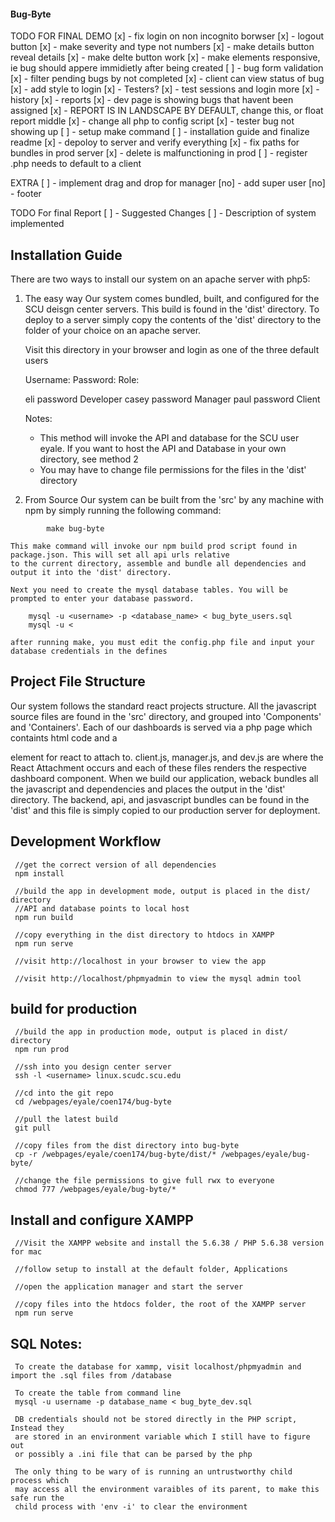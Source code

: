 #### Bug-Byte

TODO FOR FINAL DEMO
[x] - fix login on non incognito borwser
[x] - logout button
[x] - make severity and type not numbers
[x] - make details button reveal details
[x] - make delte button work 
[x] - make elements responsive, ie bug should appere immidietly after being created
[ ] - bug form validation
[x] - filter pending bugs by not completed
[x] - client can view status of bug
[x] - add style to login
[x] - Testers?
[x] - test sessions and login more
[x] - history
[x] - reports
[x] - dev page is showing bugs that havent been assigned
[x] - REPORT IS IN LANDSCAPE BY DEFAULT, change this, or float report middle
[x] - change all php to config script
[x] - tester bug not showing up
[ ] - setup make command
[ ] - installation guide and finalize readme
[x] - depoloy to server and verify everything
[x] - fix <src> paths for bundles in prod server
[x] - delete is malfunctioning in prod
[ ] - register .php needs to default to a client


EXTRA
[ ] - implement drag and drop for manager
[no] - add super user
[no] - footer

TODO For final Report
[ ] - Suggested Changes
[ ] - Description of system implemented

## Installation Guide
There are two ways to install our system on an apache server with php5:

1. The easy way
	Our system comes bundled, built, and configured for the SCU deisgn center servers. This build is found in the 'dist' directory. To deploy to a server simply copy the contents of the 'dist' directory to the folder of your choice on an apache server.

	Visit this directory in your browser and login as one of the three default users

	Username:   Password:	Role:

	eli			password	Developer
	casey		password	Manager
	paul		password	Client

	Notes: 
	* This method will invoke the API and database for the SCU user eyale. If you want to host the API and Database
	in your own directory, see method 2
	* You may have to change file permissions for the files in the 'dist' directory


2. From Source
	Our system can be built from the 'src' by any machine with npm by simply running the following command:
```
		make bug-byte
```
	This make command will invoke our npm build prod script found in package.json. This will set all api urls relative
	to the current directory, assemble and bundle all dependencies and output it into the 'dist' directory. 

	Next you need to create the mysql database tables. You will be prompted to enter your database password.

```
	mysql -u <username> -p <database_name> < bug_byte_users.sql
	mysql -u <
```
	after running make, you must edit the config.php file and input your database credentials in the defines

## Project File Structure
Our system follows the standard react projects structure. All the javascript source files are found in the 'src'
directory, and grouped into 'Components' and 'Containers'. Each of our dashboards is served via a php page which
containts html code and a <div> element for react to attach to. client.js, manager.js, and dev.js are where the 
React Attachment occurs and each of these files renders the respective dashboard component. When we
build our application, weback bundles all the javascript and dependencies and places the output in the 'dist'
directory. The backend, api, and jasvascript bundles can be found in the 'dist' and this file is simply copied to
our production server for deployment.

## Development Workflow
```
 //get the correct version of all dependencies
 npm install
 
 //build the app in development mode, output is placed in the dist/ directory
 //API and database points to local host
 npm run build

 //copy everything in the dist directory to htdocs in XAMPP
 npm run serve

 //visit http://localhost in your browser to view the app

 //visit http://localhost/phpmyadmin to view the mysql admin tool
```
## build for production
```
 //build the app in production mode, output is placed in dist/ directory
 npm run prod

 //ssh into you design center server
 ssh -l <username> linux.scudc.scu.edu

 //cd into the git repo
 cd /webpages/eyale/coen174/bug-byte

 //pull the latest build
 git pull

 //copy files from the dist directory into bug-byte
 cp -r /webpages/eyale/coen174/bug-byte/dist/* /webpages/eyale/bug-byte/

 //change the file permissions to give full rwx to everyone
 chmod 777 /webpages/eyale/bug-byte/*
```
## Install and configure XAMPP
```
 //Visit the XAMPP website and install the 5.6.38 / PHP 5.6.38 version for mac
 
 //follow setup to install at the default folder, Applications
 
 //open the application manager and start the server

 //copy files into the htdocs folder, the root of the XAMPP server
 npm run serve
 ```

## SQL Notes:
```
 To create the database for xammp, visit localhost/phpmyadmin and import the .sql files from /database

 To create the table from command line
 mysql -u username -p database_name < bug_byte_dev.sql

 DB credentials should not be stored directly in the PHP script, Instead they
 are stored in an environment variable which I still have to figure out
 or possibly a .ini file that can be parsed by the php

 The only thing to be wary of is running an untrustworthy child process which
 may access all the environment varaibles of its parent, to make this safe run the
 child process with 'env -i' to clear the environment
```